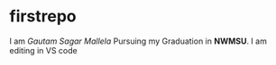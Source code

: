 # firstrepo

I am *Gautam Sagar Mallela* Pursuing my Graduation in **NWMSU**.
I am editing in VS code
